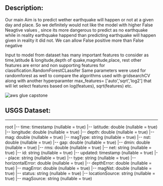 ## Description:

Our main Aim is to predict wether earthquake will happen or not at a given day and place. So we definitely would not like the model with higher False Neagtive values , since its more dangerous to predict as no earthquake while in reality earthquake happend than predicting earthquake will happen given in reality it did not. We can allow False positive more than False negative

Input to model from dataset has many important features to consider as time,latitude & longitude,depth of quake,magnitude,place, rest other features are error and non supporting features for classification.RandomForestCLassifer
Same parameters were used for randomforest as well to compare the algorithms used with gridsearchCV along with another hyperparamter max_features= ['auto','sqrt','log2'] that will let select features based on log(featues), sqrt(features) etc.


![aws glue capstone](https://user-images.githubusercontent.com/100826424/219316381-f8addf08-3bf7-4405-831a-c8c6e4fd53eb.JPG)


## USGS Dataset:
----------------------------------------
root
         |-- time: timestamp (nullable = true)
         |-- latitude: double (nullable = true)
         |-- longitude: double (nullable = true)
         |-- depth: double (nullable = true)
         |-- mag: double (nullable = true)
         |-- magType: string (nullable = true)
         |-- nst: double (nullable = true)
         |-- gap: double (nullable = true)
         |-- dmin: double (nullable = true)
         |-- rms: double (nullable = true)
         |-- net: string (nullable = true)
         |-- id: string (nullable = true)
         |-- updated: timestamp (nullable = true)
         |-- place: string (nullable = true)
         |-- type: string (nullable = true)
         |-- horizontalError: double (nullable = true)
         |-- depthError: double (nullable = true)
         |-- magError: double (nullable = true)
         |-- magNst: double (nullable = true)
         |-- status: string (nullable = true)
         |-- locationSource: string (nullable = true)
         |-- magSource: string (nullable = true)    
         
